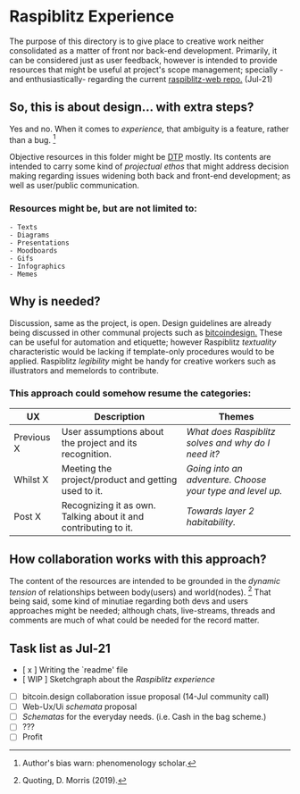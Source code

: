 # Raspiblitz Experience

The purpose of this directory is to give place to creative work neither consolidated as a matter of front nor back-end development. Primarily, it can be considered just as user feedback, however is intended to provide resources that might be useful at project's scope management; specially -and enthusiastically- regarding the current [raspiblitz-web repo.](https://github.com/cstenglein/raspiblitz-web) (Jul-21)

## So, this is about design... with extra steps?

Yes and no. When it comes to *experience,* that ambiguity is a feature, rather than a bug. [^1] 

Objective resources in this folder might be [DTP](https://en.wikipedia.org/wiki/Desktop_publishing) mostly. Its contents are intended to carry some kind of *projectual ethos* that might address decision making regarding issues widening both back and front-end development; as well as user/public communication.

### Resources might be, but are not limited to:

    - Texts
    - Diagrams
    - Presentations
    - Moodboards
    - Gifs
    - Infographics
    - Memes

## Why is needed?

Discussion, same as the project, is open. Design guidelines are already being discussed in other communal projects such as [bitcoindesign.](https://bitcoin.design/guide/) These can be useful for automation and etiquette; however Raspiblitz *textuality* characteristic would be lacking if template-only procedures would to be applied. Raspiblitz *legibility* might be handy for creative workers such as illustrators and memelords to contribute. 

### This approach could somehow resume the categories:

| UX | Description | Themes |
| - | - | - |
| Previous X | User assumptions about the project and its recognition. | *What does Raspiblitz solves and why do I need it?* |
| Whilst X | Meeting the project/product and getting used to it. | *Going into an adventure. Choose your type and level up.* |
| Post X | Recognizing it as own. Talking about it and contributing to it. | *Towards layer 2 habitability.*  | 
## How collaboration works with this approach?

The content of the resources are intended to be grounded in the *dynamic tension* of relationships between body(users) and world(nodes). [^2] That being said, some kind of minutiae regarding both devs and users approaches might be needed; although chats, live-streams, threads and comments are much of what could be needed for the record matter.

## Task list as Jul-21

- [ x ] Writing the `readme' file
- [ WIP ] Sketchgraph about the *Raspiblitz experience* 
- [ ] bitcoin.design collaboration issue proposal (14-Jul community call)
- [ ] Web-Ux/Ui *schemata* proposal
- [ ] *Schematas* for the everyday needs. (i.e. Cash in the bag scheme.)
- [ ] ???
- [ ] Profit

[^1]: Author's bias warn: phenomenology scholar.
[^2]: Quoting, D. Morris (2019).
